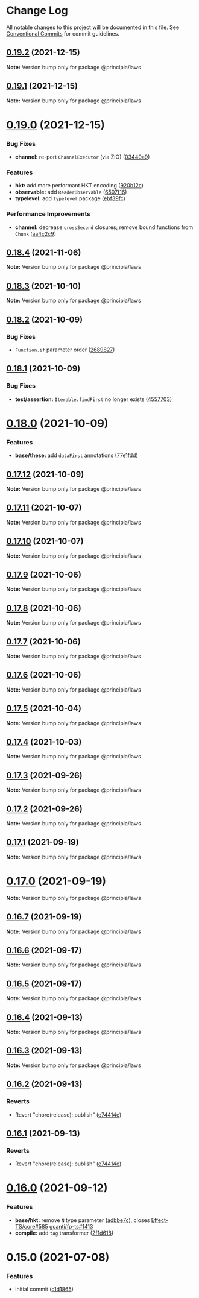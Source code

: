 # Change Log

All notable changes to this project will be documented in this file.
See [Conventional Commits](https://conventionalcommits.org) for commit guidelines.

## [0.19.2](https://github.com/0x706b/principia.ts/compare/@principia/laws@0.19.1...@principia/laws@0.19.2) (2021-12-15)

**Note:** Version bump only for package @principia/laws





## [0.19.1](https://github.com/0x706b/principia.ts/compare/@principia/laws@0.19.0...@principia/laws@0.19.1) (2021-12-15)

**Note:** Version bump only for package @principia/laws





# [0.19.0](https://github.com/0x706b/principia.ts/compare/@principia/laws@0.18.4...@principia/laws@0.19.0) (2021-12-15)


### Bug Fixes

* **channel:** re-port `ChannelExecutor` (via ZIO) ([03440a9](https://github.com/0x706b/principia.ts/commit/03440a9b0fd0f7984738893ea18710593cf30239))


### Features

* **hkt:** add more performant HKT encoding ([920b12c](https://github.com/0x706b/principia.ts/commit/920b12cd7f52d4b9b3417d544e2818f707b62214))
* **observable:** add `ReaderObservable` ([6507f16](https://github.com/0x706b/principia.ts/commit/6507f165e61530d79589e5e1f2f8712126ac0f60))
* **typelevel:** add `typelevel` package ([ebf39fc](https://github.com/0x706b/principia.ts/commit/ebf39fc0fe9decdd06dbbf33add0e532cdeccb2d))


### Performance Improvements

* **channel:** decrease `crossSecond` closures; remove bound functions from `Chunk` ([aa4c2c9](https://github.com/0x706b/principia.ts/commit/aa4c2c98a74b84854cb159804a16bd58dacb5fdb))





## [0.18.4](https://github.com/0x706b/principia.ts/compare/@principia/laws@0.18.3...@principia/laws@0.18.4) (2021-11-06)

**Note:** Version bump only for package @principia/laws





## [0.18.3](https://github.com/0x706b/principia.ts/compare/@principia/laws@0.18.2...@principia/laws@0.18.3) (2021-10-10)

**Note:** Version bump only for package @principia/laws





## [0.18.2](https://github.com/0x706b/principia.ts/compare/@principia/laws@0.18.1...@principia/laws@0.18.2) (2021-10-09)


### Bug Fixes

* `Function.if` parameter order ([2689827](https://github.com/0x706b/principia.ts/commit/2689827e45e3cb1a15d7fe16e6553c756a0c53fe))





## [0.18.1](https://github.com/0x706b/principia.ts/compare/@principia/laws@0.18.0...@principia/laws@0.18.1) (2021-10-09)


### Bug Fixes

* **test/assertion:** `Iterable.findFirst` no longer exists ([4557703](https://github.com/0x706b/principia.ts/commit/45577031d470df43abb922081e805458e1f97544))





# [0.18.0](https://github.com/0x706b/principia.ts/compare/@principia/laws@0.17.12...@principia/laws@0.18.0) (2021-10-09)


### Features

* **base/these:** add `dataFirst` annotations ([77e1fdd](https://github.com/0x706b/principia.ts/commit/77e1fdda4d4d4e7a2542bde78655589597441d50))





## [0.17.12](https://github.com/0x706b/principia.ts/compare/@principia/laws@0.17.11...@principia/laws@0.17.12) (2021-10-09)

**Note:** Version bump only for package @principia/laws





## [0.17.11](https://github.com/0x706b/principia.ts/compare/@principia/laws@0.17.10...@principia/laws@0.17.11) (2021-10-07)

**Note:** Version bump only for package @principia/laws





## [0.17.10](https://github.com/0x706b/principia.ts/compare/@principia/laws@0.17.9...@principia/laws@0.17.10) (2021-10-07)

**Note:** Version bump only for package @principia/laws





## [0.17.9](https://github.com/0x706b/principia.ts/compare/@principia/laws@0.17.8...@principia/laws@0.17.9) (2021-10-06)

**Note:** Version bump only for package @principia/laws





## [0.17.8](https://github.com/0x706b/principia.ts/compare/@principia/laws@0.17.7...@principia/laws@0.17.8) (2021-10-06)

**Note:** Version bump only for package @principia/laws





## [0.17.7](https://github.com/0x706b/principia.ts/compare/@principia/laws@0.17.6...@principia/laws@0.17.7) (2021-10-06)

**Note:** Version bump only for package @principia/laws





## [0.17.6](https://github.com/0x706b/principia.ts/compare/@principia/laws@0.17.5...@principia/laws@0.17.6) (2021-10-06)

**Note:** Version bump only for package @principia/laws





## [0.17.5](https://github.com/0x706b/principia.ts/compare/@principia/laws@0.17.4...@principia/laws@0.17.5) (2021-10-04)

**Note:** Version bump only for package @principia/laws





## [0.17.4](https://github.com/0x706b/principia.ts/compare/@principia/laws@0.17.3...@principia/laws@0.17.4) (2021-10-03)

**Note:** Version bump only for package @principia/laws





## [0.17.3](https://github.com/0x706b/principia.ts/compare/@principia/laws@0.17.2...@principia/laws@0.17.3) (2021-09-26)

**Note:** Version bump only for package @principia/laws





## [0.17.2](https://github.com/0x706b/principia.ts/compare/@principia/laws@0.17.1...@principia/laws@0.17.2) (2021-09-26)

**Note:** Version bump only for package @principia/laws





## [0.17.1](https://github.com/0x706b/principia.ts/compare/@principia/laws@0.17.0...@principia/laws@0.17.1) (2021-09-19)

**Note:** Version bump only for package @principia/laws





# [0.17.0](https://github.com/0x706b/principia.ts/compare/@principia/laws@0.16.7...@principia/laws@0.17.0) (2021-09-19)

**Note:** Version bump only for package @principia/laws





## [0.16.7](https://github.com/0x706b/principia.ts/compare/@principia/laws@0.16.6...@principia/laws@0.16.7) (2021-09-19)

**Note:** Version bump only for package @principia/laws





## [0.16.6](https://github.com/0x706b/principia.ts/compare/@principia/laws@0.16.5...@principia/laws@0.16.6) (2021-09-17)

**Note:** Version bump only for package @principia/laws





## [0.16.5](https://github.com/0x706b/principia.ts/compare/@principia/laws@0.16.4...@principia/laws@0.16.5) (2021-09-17)

**Note:** Version bump only for package @principia/laws





## [0.16.4](https://github.com/0x706b/principia.ts/compare/@principia/laws@0.16.3...@principia/laws@0.16.4) (2021-09-13)

**Note:** Version bump only for package @principia/laws





## [0.16.3](https://github.com/0x706b/principia.ts/compare/@principia/laws@0.16.2...@principia/laws@0.16.3) (2021-09-13)

**Note:** Version bump only for package @principia/laws





## [0.16.2](https://github.com/0x706b/principia.ts/compare/@principia/laws@0.16.1...@principia/laws@0.16.2) (2021-09-13)


### Reverts

* Revert "chore(release): publish" ([e74414e](https://github.com/0x706b/principia.ts/commit/e74414effa51392092770ecd542b55608dbb1201))





## [0.16.1](https://github.com/0x706b/principia.ts/compare/@principia/laws@0.16.1...@principia/laws@0.16.1) (2021-09-13)


### Reverts

* Revert "chore(release): publish" ([e74414e](https://github.com/0x706b/principia.ts/commit/e74414effa51392092770ecd542b55608dbb1201))





# [0.16.0](https://github.com/0x706b/principia.ts/compare/@principia/laws@0.15.0...@principia/laws@0.16.0) (2021-09-12)


### Features

* **base/hkt:** remove `N` type parameter ([adbbe7c](https://github.com/0x706b/principia.ts/commit/adbbe7cb709177b6b3cbd9cb6050fc76e719d7a1)), closes [Effect-TS/core#585](https://github.com/Effect-TS/core/issues/585) [gcanti/fp-ts#1413](https://github.com/gcanti/fp-ts/issues/1413)
* **compile:** add `tag` transformer ([2f1d618](https://github.com/0x706b/principia.ts/commit/2f1d6186a69804b169d7dc2eb96346d612fd3582))





# 0.15.0 (2021-07-08)


### Features

* initial commit ([c1d1865](https://github.com/0x706b/principia.ts/commit/c1d1865d93b8c7762c4cdfa912360f467c0bae02))
